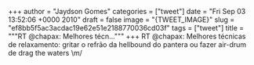 
+++
author = "Jaydson Gomes"
categories = ["tweet"]
date = "Fri Sep 03 13:52:06 +0000 2010"
draft = false
image = "{TWEET_IMAGE}"
slug = "ef8bb5f5ac3acdac19e62e51e2188770036cd03f"
tags = ["tweet"]
title = """RT @chapax: Melhores técn..."""
+++
RT @chapax: Melhores técnicas de relaxamento: gritar o refrão da hellbound do pantera ou fazer air-drum de drag the waters \m/
